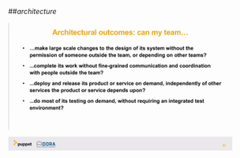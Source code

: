 <!-- .slide: data-background="resources/footer.svg" data-background-size="contain" data-background-position="bottom"  -->

##_architecture_

<img class="plain" width="90%" height="90%" src="resources/architectural-outcomes-05.png" />


<br/>
<br/>
<br/>
<br/>
<br/>
<br/>
<br/>
<br/>
<br/>
<br/>
<br/>
<br/>
<br/>
<br/>
<br/>
<br/>
<br/>
<br/>

<aside class="notes">
  <p>
  </p>
  <p>
  </p>
</aside>
